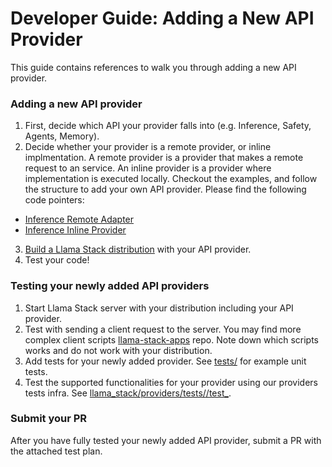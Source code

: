 # Developer Guide: Adding a New API Provider

This guide contains references to walk you through adding a new API provider. 

### Adding a new API provider
1. First, decide which API your provider falls into (e.g. Inference, Safety, Agents, Memory).
2. Decide whether your provider is a remote provider, or inline implmentation. A remote provider is a provider that makes a remote request to an service. An inline provider is a provider where implementation is executed locally. Checkout the examples, and follow the structure to add your own API provider. Please find the following code pointers:
  - [Inference Remote Adapter](../llama_stack/providers/adapters/inference/)
  - [Inference Inline Provider](../llama_stack/providers/impls/)
3. [Build a Llama Stack distribution](./building_distro.md) with your API provider.
4. Test your code!

### Testing your newly added API providers
1. Start Llama Stack server with your distribution including your API provider. 
2. Test with sending a client request to the server. You may find more complex client scripts [llama-stack-apps](https://github.com/meta-llama/llama-stack-apps/tree/main) repo. Note down which scripts works and do not work with your distribution. 
3. Add tests for your newly added provider. See [tests/](../tests/) for example unit tests.
4. Test the supported functionalities for your provider using our providers tests infra. See [llama_stack/providers/tests/<api>/test_<api>](../llama_stack/providers/tests/inference/test_inference.py).

### Submit your PR
After you have fully tested your newly added API provider, submit a PR with the attached test plan. 

